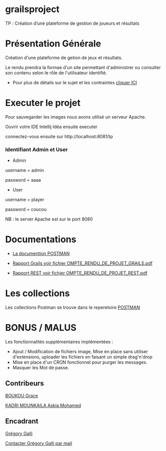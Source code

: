 # grailsproject
TP : Création d’une plateforme de gestion de joueurs et résultats

# Présentation Générale
Création d'une plateforme de getion de jeux et résultats.

Le rendu prendra la formae d'un site permettant d'administrer ou consulter son contenu selon le rôle de l'utilisateur identifié.

- Pour plus de détails sur le sujet et les contraintes [cliquer ICI](http://cours.tokidev.fr/mbds/grails/tp_grails.pdf)

# Executer le projet
Pour sauvegarder les images nous avons utilisé un serveur Apache.

Ouvrir votre IDE Intellij Idéa ensuite executer

connectez-vous ensuite sur http://localhost:8081/tp 

### Identifiant Admin et User
* Admin

username = admin

password = aaaa

* User

username = player

password = coucou

NB : le server Apache est sur le port 8080

# Documentations

* [La documention POSTMAN](https://documenter.getpostman.com/view/5083741/RWgrxxUL)

* [Rapport Grails voir fichier OMPTE_RENDU_DE_PROJET_GRAILS.pdf](https://github.com/GraceBK/grailsproject/blob/master/COMPTE_RENDU_DE_PROJET_GRAILS.pdf)

* [Rapport REST voir fichier OMPTE_RENDU_DE_PROJET_REST.pdf](https://github.com/GraceBK/grailsproject/blob/master/COMPTE_RENDU_%20DE_PROJET_REST.pdf)

# Les collections
Les collections Postman se trouve dans le reperetoire [POSTMAN](POSTMAN/)


# BONUS / MALUS
Les fonctionnalités supplémentaires implémentées :
- Ajout / Modification de fichiers image, Mise en place sans utiliser d'extensions, uploader les fichiers en faisant un simple drag'n'drop
- Mise en place d'un CRON fonctionnel pour purger les messages.
- Masquer les Mot de passe.

## Contribeurs

[BOUKOU Grace](https://github.com/GraceBK)

[KADRI MOUNKAILA Askia Mohamed](https://github.com/mohamed-kms)

## Encadrant

[Grégory Galli](www.tokidev.fr)

[Contacter Grégory Galli par mail](greg.galli@tokidev.fr)